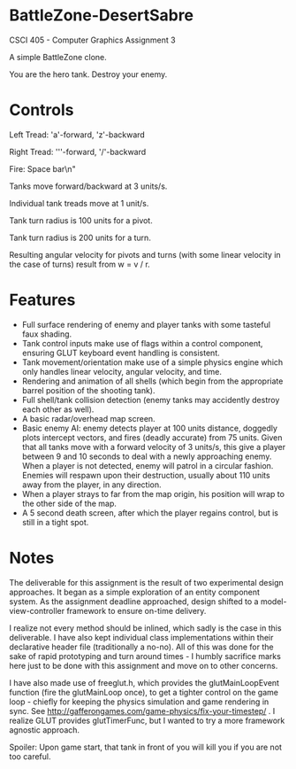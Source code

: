 BattleZone-DesertSabre
======================
CSCI 405 - Computer Graphics Assignment 3

A simple BattleZone clone.

You are the hero tank. Destroy your enemy.

Controls
========
Left Tread:  'a'-forward, 'z'-backward

Right Tread: '''-forward, '/'-backward

Fire:        Space bar\n"

Tanks move forward/backward at 3 units/s.

Individual tank treads move at 1 unit/s.

Tank turn radius is 100 units for a pivot.

Tank turn radius is 200 units for a turn.

Resulting angular velocity for pivots and turns (with some linear velocity in
the case of turns) result from w = v / r.

Features
========
- Full surface rendering of enemy and player tanks with some tasteful faux
  shading.
- Tank control inputs make use of flags within a control component, ensuring
  GLUT keyboard event handling is consistent.
- Tank movement/orientation make use of a simple physics engine which only
  handles linear velocity, angular velocity, and time.
- Rendering and animation of all shells (which begin from the appropriate 
  barrel position of the shooting tank).
- Full shell/tank collision detection (enemy tanks may accidently destroy each
  other as well).
- A basic radar/overhead map screen.
- Basic enemy AI: enemy detects player at 100 units distance, doggedly plots
  intercept vectors, and fires (deadly accurate) from 75 units. Given that all
  tanks move with a forward velocity of 3 units/s, this give a player between
  9 and 10 seconds to deal with a newly approaching enemy. When a player is not
  detected, enemy will patrol in a circular fashion. Enemies will respawn upon
  their destruction, usually about 110 units away from the player, in any
  direction.
- When a player strays to far from the map origin, his position will wrap to the
  other side of the map.
- A 5 second death screen, after which the player regains control, but is still
  in a tight spot.

Notes
=====
The deliverable for this assignment is the result of two experimental design
approaches. It began as a simple exploration of an entity component system. As
the assignment deadline approached, design shifted to a model-view-controller
framework to ensure on-time delivery.

I realize not every method should be inlined, which sadly is the case in this
deliverable. I have also kept individual class implementations within their
declarative header file (traditionally a no-no). All of this was done for the
sake of rapid prototyping and turn around times - I humbly sacrifice marks here
just to be done with this assignment and move on to other concerns.

I have also made use of freeglut.h, which provides the glutMainLoopEvent
function (fire the glutMainLoop once), to get a tighter control on the game
loop - chiefly for keeping the physics simulation and game rendering
in sync. See http://gafferongames.com/game-physics/fix-your-timestep/ . I
realize GLUT provides glutTimerFunc, but I wanted to try a more framework
agnostic approach.

Spoiler: Upon game start, that tank in front of you will kill you if you are not
         too careful.